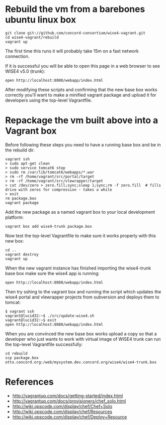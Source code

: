 Rebuild the vm from a barebones ubuntu linux box
=========================================

    git clone git://github.com/concord-consortium/wise4-vagrant.git
    cd wise4-vagrant/rebuild
    vagrant up

The first time this runs it will probably take 15m on a fast network connection.

If it is successful you will be able to open this page in a web browser to see WISE4 v5.0 (trunk):
 
    open http://localhost:8080/webapp/index.html

After modifying these scripts and confirming that the new base box works correctly you'll want to make a minified vagrant package and upload it for developers using the top-level Vagrantfile.

Repackage the vm built above into a Vagrant box
=======================================
Before following these steps you need to have a running base box and be in the rebuild dir.
 
    vagrant ssh
    > sudo apt-get clean
    > sudo service tomcat6 stop
    > sudo rm /var/lib/tomcat6/webapps/*.war
    > rm -rf /home/vagrant/src/portal/target
    > rm -rf /home/vagrant/src/vlewrapper/target
    > cat /dev/zero > zero.fill;sync;sleep 1;sync;rm -f zero.fill  # fills drive with zeros for compression - takes a while
    > exit
    rm package.box
    vagrant package

Add the new package as a named vagrant box to your local development platform:

    vagrant box add wise4-trunk package.box

Now test the top-level Vagrantfile to make sure it works properly with this new box:

    cd ..
    vagrant destroy
    vagrant up

When the new vagrant instance has finished importing the wise4-trunk base box make sure the wise4 app is running:

    open http://localhost:8080/webapp/index.html

Then try sshing to the vagrant box and running the script which updates the wise4 portal and vlewrapper projects from subversion and deploys them to tomcat:

    $ vagrant ssh
    vagrant@lucid32:~$ ./src/update-wise4.sh
    vagrant@lucid32:~$ exit
    open http://localhost:8080/webapp/index.html

When you are convinced the new base box works upload a copy so that a developer who just wants to work with virtual image of WISE4 trunk can run the top-level Vagrantfile successfully:

    cd rebuild
    scp package.box otto.concord.org:/web/mysystem.dev.concord.org/wise4/wise4-trunk.box

References
=======================================

- http://vagrantup.com/docs/getting-started/index.html
- http://vagrantup.com/docs/provisioners/chef_solo.html
- http://wiki.opscode.com/display/chef/Chef+Solo
- http://wiki.opscode.com/display/chef/Resources
- http://wiki.opscode.com/display/chef/Deploy+Resource